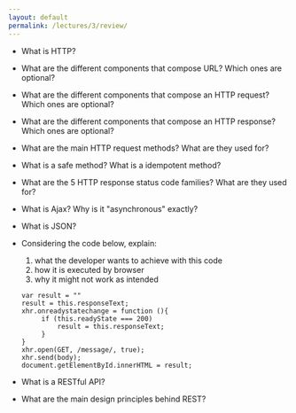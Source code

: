 ```yaml
---
layout: default
permalink: /lectures/3/review/
---
```


- What is HTTP?
- What are the different components that compose URL? Which ones are optional?
- What are the different components that compose an HTTP request? Which ones are optional?
- What are the different components that compose an HTTP response? Which ones are optional?
- What are the main HTTP request methods? What are they used for?
- What is a safe method? What is a idempotent method?
- What are the 5 HTTP response status code families? What are they used for?

- What is Ajax? Why is it "asynchronous" exactly? 
- What is JSON? 
- Considering the code below, explain:
    
    1. what the developer wants to achieve with this code
    1. how it is executed by browser
    1. why it might not work as intended

    ```
    var result = ""
    result = this.responseText;
    xhr.onreadystatechange = function (){
         if (this.readyState === 200)
             result = this.responseText;
         }     
    }
    xhr.open(GET, /message/, true);
    xhr.send(body);
    document.getElementById.innerHTML = result;
    ```

- What is a RESTful API?
- What are the main design principles behind REST?